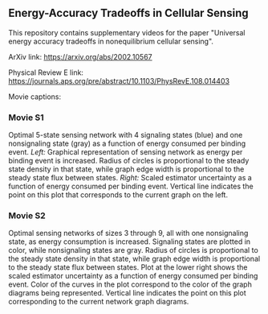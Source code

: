 ## Energy-Accuracy Tradeoffs in Cellular Sensing

This repository contains supplementary videos for the paper "Universal energy accuracy tradeoffs in nonequilibrium cellular sensing".

ArXiv link:  https://arxiv.org/abs/2002.10567

Physical Review E link:  https://journals.aps.org/pre/abstract/10.1103/PhysRevE.108.014403

Movie captions:

### Movie S1

Optimal 5-state sensing network with 4 signaling states (blue) and one nonsignaling state (gray) as a function of energy consumed per binding event.
*Left:*  Graphical representation of sensing network as energy per binding event is increased.  Radius of circles is proportional to the steady state density in that state, while graph edge width is proportional to the steady state flux between states.  *Right:*  Scaled estimator uncertainty as a function of energy consumed per binding event.  Vertical line indicates the point on this plot that corresponds to the current graph on the left.  

### Movie S2

Optimal sensing networks of sizes 3 through 9, all with one nonsignaling state, as energy consumption is increased.  Signaling states are plotted in color, while nonsignaling states are gray.  Radius of circles is proportional to the steady state density in that state, while graph edge width is proportional to the steady state flux between states.  Plot at the lower right shows the scaled estimator uncertainty as a function of energy consumed per binding event.  Color of the curves in the plot correspond to the color of the graph diagrams being represented.  Vertical line indicates the point on this plot corresponding to the current network graph diagrams.   

